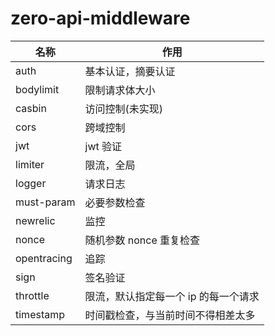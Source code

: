 # zero-api-middleware

| 名称        | 作用                                 |
| ----------- | ------------------------------------ |
| auth        | 基本认证，摘要认证                   |
| bodylimit   | 限制请求体大小                       |
| casbin      | 访问控制(未实现)                     |
| cors        | 跨域控制                             |
| jwt         | jwt 验证                             |
| limiter     | 限流，全局                           |
| logger      | 请求日志                             |
| must-param  | 必要参数检查                         |
| newrelic    | 监控                                 |
| nonce       | 随机参数 nonce 重复检查              |
| opentracing | 追踪                                 |
| sign        | 签名验证                             |
| throttle    | 限流，默认指定每一个 ip 的每一个请求 |
| timestamp   | 时间戳检查，与当前时间不得相差太多   |
